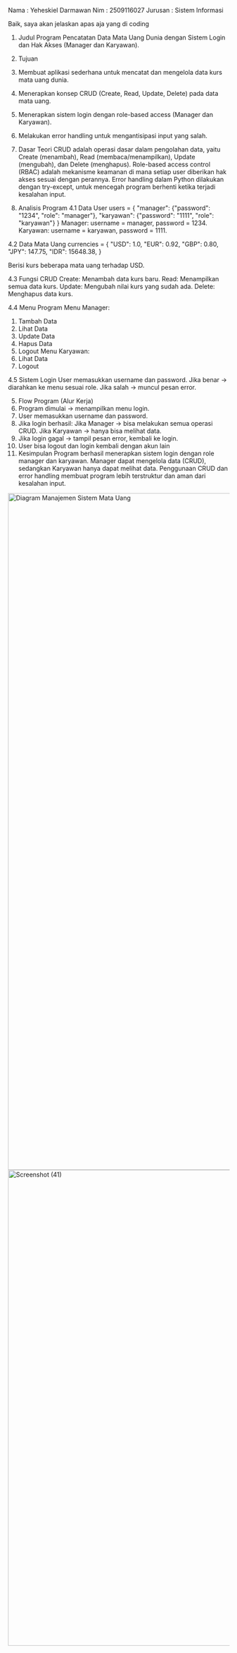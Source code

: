Nama    : Yeheskiel Darmawan
Nim     : 2509116027
Jurusan : Sistem Informasi

Baik, saya akan jelaskan apas aja yang di coding

1. Judul
Program Pencatatan Data Mata Uang Dunia dengan Sistem Login dan Hak Akses (Manager dan Karyawan).

2. Tujuan
1. Membuat aplikasi sederhana untuk mencatat dan mengelola data kurs mata uang dunia.
2. Menerapkan konsep CRUD (Create, Read, Update, Delete) pada data mata uang.
3. Menerapkan sistem login dengan role-based access (Manager dan Karyawan).
4. Melakukan error handling untuk mengantisipasi input yang salah.

3. Dasar Teori
CRUD adalah operasi dasar dalam pengolahan data, yaitu Create (menambah), Read (membaca/menampilkan), Update (mengubah), dan Delete (menghapus).
Role-based access control (RBAC) adalah mekanisme keamanan di mana setiap user diberikan hak akses sesuai dengan perannya.
Error handling dalam Python dilakukan dengan try-except, untuk mencegah program berhenti ketika terjadi kesalahan input.

4. Analisis Program
4.1 Data User
users = {
    "manager": {"password": "1234", "role": "manager"},
    "karyawan": {"password": "1111", "role": "karyawan"}
}
Manager: username = manager, password = 1234.
Karyawan: username = karyawan, password = 1111.

4.2 Data Mata Uang
currencies = {
    "USD": 1.0,
    "EUR": 0.92,
    "GBP": 0.80,
    "JPY": 147.75,
    "IDR": 15648.38,
}

Berisi kurs beberapa mata uang terhadap USD.

4.3 Fungsi CRUD
Create: Menambah data kurs baru.
Read: Menampilkan semua data kurs.
Update: Mengubah nilai kurs yang sudah ada.
Delete: Menghapus data kurs.

4.4 Menu Program
Menu Manager:
1. Tambah Data
2. Lihat Data
3. Update Data
4. Hapus Data
5. Logout
Menu Karyawan:
1. Lihat Data
2. Logout
   
4.5 Sistem Login
User memasukkan username dan password.
Jika benar → diarahkan ke menu sesuai role.
Jika salah → muncul pesan error.

5. Flow Program (Alur Kerja)
1. Program dimulai → menampilkan menu login.
2. User memasukkan username dan password.
3. Jika login berhasil:
Jika Manager → bisa melakukan semua operasi CRUD.
Jika Karyawan → hanya bisa melihat data.
4. Jika login gagal → tampil pesan error, kembali ke login.
5. User bisa logout dan login kembali dengan akun lain
6. Kesimpulan
Program berhasil menerapkan sistem login dengan role manager dan karyawan.
Manager dapat mengelola data (CRUD), sedangkan Karyawan hanya dapat melihat data.
Penggunaan CRUD dan error handling membuat program lebih terstruktur dan aman dari kesalahan input.


<img width="1024" height="1536" alt="Diagram Manajemen Sistem Mata Uang" src="https://github.com/user-attachments/assets/3819de8c-9dd7-4b54-9988-f3eeb4cb3368" />


<img width="1920" height="1080" alt="Screenshot (41)" src="https://github.com/user-attachments/assets/fdac9a42-0973-4373-8123-d3a886095366" />
